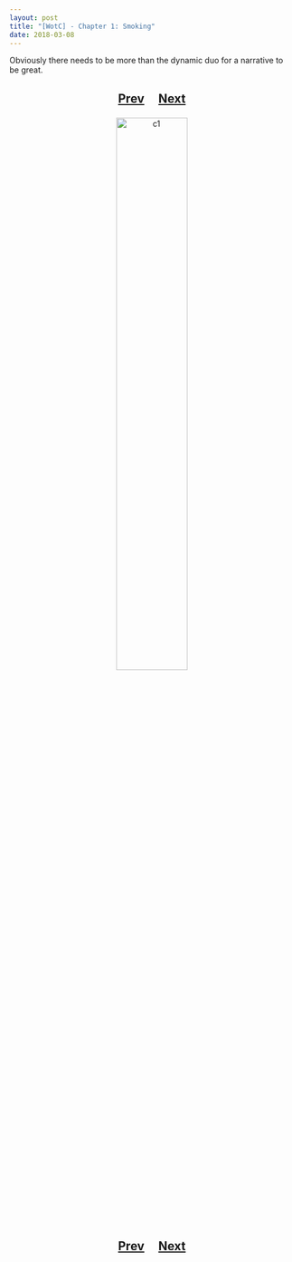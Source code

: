 ```yaml
---
layout: post
title: "[WotC] - Chapter 1: Smoking"
date: 2018-03-08
---
```


Obviously there needs to be more than the dynamic duo for a narrative to be great.

<h2>
  <p style="text-align:center;">
    <a href="/wingsofthechorus/archive/2018/03/06/chapter0">Prev</a>
    &nbsp;&nbsp;&nbsp;
    <a href="/wingsofthechorus/archive/2018/03/15/chapter2">Next</a>
  </p>
</h2>

<p style="text-align:center;">
  <img src="/wingsofthechorus/images/c1.png" width="50%" alt="c1"/>
</p>

<h2>
  <p style="text-align:center;">
    <a href="/wingsofthechorus/archive/2018/03/06/chapter0">Prev</a>
    &nbsp;&nbsp;&nbsp;
    <a href="/wingsofthechorus/archive/2018/03/15/chapter2">Next</a>
  </p>
</h2>
